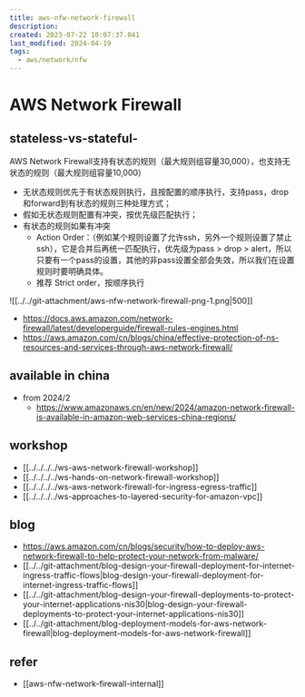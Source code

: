 ```yaml
---
title: aws-nfw-network-firewall
description: 
created: 2023-07-22 10:07:37.041
last_modified: 2024-04-19
tags:
  - aws/network/nfw
---
```

# AWS Network Firewall

## stateless-vs-stateful-
AWS Network Firewall支持有状态的规则（最大规则组容量30,000），也支持无状态的规则（最大规则组容量10,000）
- 无状态规则优先于有状态规则执行，且按配置的顺序执行，支持pass，drop和forward到有状态的规则三种处理方式；
- 假如无状态规则配置有冲突，按优先级匹配执行；
- 有状态的规则如果有冲突
    - Action Order：（例如某个规则设置了允许ssh，另外一个规则设置了禁止ssh），它是合并后再统一匹配执行，优先级为pass > drop > alert，所以只要有一个pass的设置，其他的非pass设置全部会失效，所以我们在设置规则时要明确具体。
    - 推荐 Strict order，按顺序执行

![[../../git-attachment/aws-nfw-network-firewall-png-1.png|500]]

- https://docs.aws.amazon.com/network-firewall/latest/developerguide/firewall-rules-engines.html
- https://aws.amazon.com/cn/blogs/china/effective-protection-of-ns-resources-and-services-through-aws-network-firewall/


## available in china
- from  2024/2
    - https://www.amazonaws.cn/en/new/2024/amazon-network-firewall-is-available-in-amazon-web-services-china-regions/


## workshop
- [[../../../../ws-aws-network-firewall-workshop]] 
- [[../../../../ws-hands-on-network-firewall-workshop]] 
- [[../../../../ws-aws-network-firewall-for-ingress-egress-traffic]] 
- [[../../../../ws-approaches-to-layered-security-for-amazon-vpc]] 


## blog
- https://aws.amazon.com/cn/blogs/security/how-to-deploy-aws-network-firewall-to-help-protect-your-network-from-malware/
- [[../../git-attachment/blog-design-your-firewall-deployment-for-internet-ingress-traffic-flows|blog-design-your-firewall-deployment-for-internet-ingress-traffic-flows]] 
- [[../../git-attachment/blog-design-your-firewall-deployments-to-protect-your-internet-applications-nis30|blog-design-your-firewall-deployments-to-protect-your-internet-applications-nis30]] 
- [[../../git-attachment/blog-deployment-models-for-aws-network-firewall|blog-deployment-models-for-aws-network-firewall]]


## refer
- [[aws-nfw-network-firewall-internal]]


